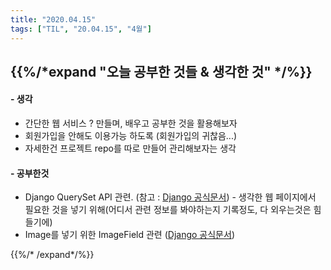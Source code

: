 ```yaml
---
title: "2020.04.15"
tags: ["TIL", "20.04.15", "4월"]
---
```


## {{%/*expand "오늘 공부한 것들 & 생각한 것" */%}}

#### - 생각

- 간단한 웹 서비스 ? 만들며, 배우고 공부한 것을 활용해보자
- 회원가입을 안해도 이용가능 하도록 (회원가입의 귀찮음...)
- 자세한건 프로젝트 repo를 따로 만들어 관리해보자는 생각



#### - 공부한것

- Django QuerySet API 관련. (참고 : [Django 공식문서](https://docs.djangoproject.com/en/3.0/ref/models/querysets/)) - 생각한 웹 페이지에서 필요한 것을 넣기 위해(어디서 관련 정보를 봐야하는지 기록정도, 다 외우는것은 힘들기에)
- Image를 넣기 위한 ImageField 관련 ([Django 공식문서](https://docs.djangoproject.com/en/3.0/ref/forms/fields/))

{{%/* /expand*/%}}